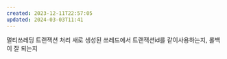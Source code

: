 ```yaml
---
created: 2023-12-11T22:57:05
updated: 2024-03-03T11:41
---
```

멀티쓰레딩 트랜잭션 처리
새로 생성된 쓰레드에서 트랜잭션id를 같이사용하는지, 롤백이 잘 되는지